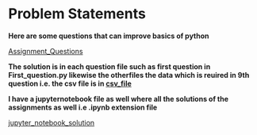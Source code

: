 <h1>Problem Statements</h1>

<b>Here are some questions that can improve basics of python</b>

[Assignment_Questions](https://github.com/Bhujbalabhishek/Python/blob/master/Python_Basics/Assignments/Question.txt)

<b>The solution is in each question file such as first question in First_question.py likewise the otherfiles 
the data which is reuired in 9th question i.e. the csv file is in [csv_file](https://github.com/Bhujbalabhishek/Python/blob/master/Python_Basics/Assignments/text.csv)</b>

<b>I have a jupyternotebook file as well where all the solutions of the assignments as well i.e .ipynb extension file</b>

[jupyter_notebook_solution](https://github.com/Bhujbalabhishek/Python/blob/master/Python_Basics/Assignments/assignment.ipynb)
